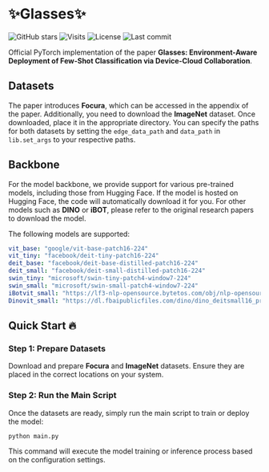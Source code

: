 # ✨Glasses✨

![GitHub stars](https://img.shields.io/github/stars/ss-Zhong/Glasses?style=flat&color=5caaf3)
![Visits](https://badges.pufler.dev/visits/ss-Zhong/Glasses?color=47bdae)
![License](https://img.shields.io/github/license/ss-Zhong/Glasses)
![Last commit](https://img.shields.io/github/last-commit/ss-Zhong/Glasses)

<!-- ![Citation Count](https://img.shields.io/semantic-release/citation?url=https://your-papers-link) -->

Official PyTorch implementation of the paper **Glasses: Environment-Aware Deployment of Few-Shot Classification via Device-Cloud Collaboration**.

## Datasets

The paper introduces **Focura**, which can be accessed in the appendix of the paper. Additionally, you need to download the **ImageNet** dataset. Once downloaded, place it in the appropriate directory. You can specify the paths for both datasets by setting the `edge_data_path` and `data_path` in `lib.set_args` to your respective paths.

## Backbone

For the model backbone, we provide support for various pre-trained models, including those from Hugging Face. If the model is hosted on Hugging Face, the code will automatically download it for you. For other models such as **DINO** or **iBOT**, please refer to the original research papers to download the model.

The following models are supported:

```yaml
vit_base: "google/vit-base-patch16-224"
vit_tiny: "facebook/deit-tiny-patch16-224"
deit_base: "facebook/deit-base-distilled-patch16-224"
deit_small: "facebook/deit-small-distilled-patch16-224"
swin_tiny: "microsoft/swin-tiny-patch4-window7-224"
swin_small: "microsoft/swin-small-patch4-window7-224"
iBotvit_small: "https://lf3-nlp-opensource.bytetos.com/obj/nlp-opensource/archive/2022/ibot/vits_16/checkpoint.pth"
Dinovit_small: "https://dl.fbaipublicfiles.com/dino/dino_deitsmall16_pretrain/dino_deitsmall16_pretrain_full_checkpoint.pth"
```

## Quick Start 🔥

### Step 1: Prepare Datasets

Download and prepare **Focura** and **ImageNet** datasets. Ensure they are placed in the correct locations on your system.

### Step 2: Run the Main Script

Once the datasets are ready, simply run the main script to train or deploy the model:

```bash
python main.py
```

This command will execute the model training or inference process based on the configuration settings.
